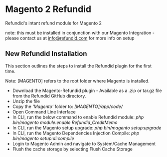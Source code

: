 # Magento 2 Refundid
Refundid's intant refund module for Magento 2

note: this must be installed in conjunction with our Magento Integration - please contact us at info@refundid.com for more info on setup


## New Refundid Installation
This section outlines the steps to install the Refundid plugin for the first time.

Note: [MAGENTO] refers to the root folder where Magento is installed.

- Download the Magento-Refundid plugin - Available as a .zip or tar.gz file from the Refundid GitHub directory. 
- Unzip the file
- Copy the *'Magento'* folder to: *[MAGENTO]/app/code/* 
- Open Command Line Interface
- In CLI, run the below command to enable Refundid module: *php bin/magento module:enable Refundid_CreditMemo*
- In CLI, run the Magento setup upgrade: *php bin/magento setup:upgrade*
- In CLI, run the Magento Dependencies Injection Compile: *php bin/magento setup:di:compile*
- Login to Magento Admin and navigate to System/Cache Management
- Flush the cache storage by selecting Flush Cache Storage